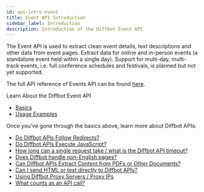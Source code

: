 ```yaml
---
id: api-intro-event
title: Event API Introduction
sidebar_label: Introduction
description: Introduction of the Diffbot Event API
---
```


The Event API is used to extract clean event details, text descriptions and other data from event pages. Extract data for online and in-person events (a standalone event held within a single day). Support for multi-day, multi-track events, i.e. full conference schedules and festivals, is planned but not yet supported.
 

The full API reference of Events API can be found [here](api-event).

Learn About the Diffbot Event API 
- [Basics](api-basics-event)
- [Usage Examples](api-usage-event)

Once you've gone through the basics above, learn more about Diffbot APIs:

- [Do Diffbot APIs Follow Redirects?](explain-apis-follow-redirects)
- [Do Diffbot APIs Execute JavaScript?](explain-apis-javascript-support)
- [How long can a single request take / what is the Diffbot API timeout?](/docs/en/explain-diffbot-api-timeout)
- [Does Diffbot handle non-English pages?](explain-non-english-pages)
- [Can Diffbot APIs Extract Content from PDFs or Other Documents?](explain-pdf-extraction)
- [Can I send HTML or text directly to Diffbot APIs?](explain-posting-text-html)
- [Using Diffbot Proxy Servers / Proxy IPs](explain-using-different-proxies)
- [What counts as an API call?](explain-what-counts-as-api-call)
